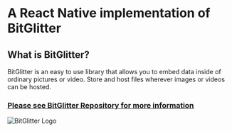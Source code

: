 # A React Native implementation of BitGlitter 

## What is BitGlitter?
BitGlitter is an easy to use library that allows you to embed data inside of ordinary pictures or video.  Store and host
files wherever images or videos can be hosted.
### [Please see BitGlitter Repository for more information](https://github.com/MarkMichon1/BitGlitter)
![BitGlitter Logo](https://i.imgur.com/3GJ4bDx.png)
